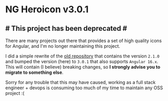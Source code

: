 # NG Heroicon v3.0.1

## \# This project has been deprecated \#

There are many projects out there that provides a set of high quality icons for Angular, and I'm
no longer maintaining this project.

I did a simple rewrite of the [old repository](https://github.com/renatoaraujoc/heroicons/tree/master/angular/heroicons) that contains the version `2.1.0` and bumped the version (here)
to `3.0.1` that also supports `Angular 16.x`. This will contain (I believe) breaking changes, so **I strongly
advise you to migrate to something else**.

Sorry for any trouble that this may have caused, working as a full stack engineer + devops is consuming too much
of my time to maintain any OSS project :(
